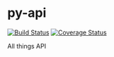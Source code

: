 # py-api

[![Build Status](https://travis-ci.org/ryankanno/py-api.png?branch=master)](https://travis-ci.org/ryankanno/py-api)
[![Coverage Status](https://coveralls.io/repos/ryankanno/py-api/badge.png)](https://coveralls.io/r/ryankanno/py-api)

All things API
